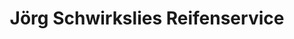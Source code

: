 ---
title: "Jörg Schwirkslies Reifenservice"
url: /leegebruch/joerg-schwirkslies-reifenservice/
shop: Autoteile
---